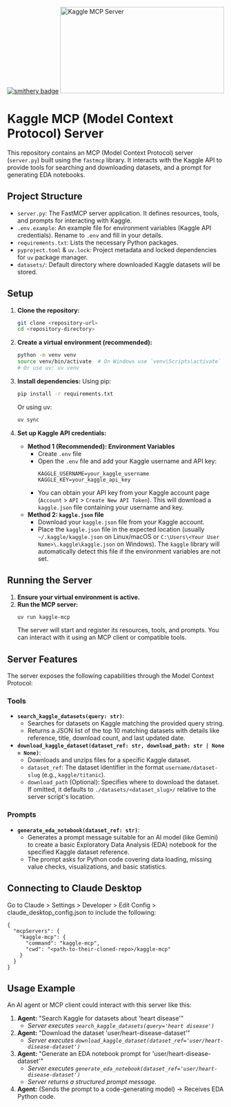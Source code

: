 [![smithery badge](https://smithery.ai/badge/@arrismo/kaggle-mcp)](https://smithery.ai/server/@arrismo/kaggle-mcp)
<a href="https://glama.ai/mcp/servers/arwswog1el"><img width="380" height="200" src="https://glama.ai/mcp/servers/arwswog1el/badge" alt="Kaggle MCP Server" /></a>

# Kaggle MCP (Model Context Protocol) Server
This repository contains an MCP (Model Context Protocol) server (`server.py`) built using the `fastmcp` library. It interacts with the Kaggle API to provide tools for searching and downloading datasets, and a prompt for generating EDA notebooks.

## Project Structure

-   `server.py`: The FastMCP server application. It defines resources, tools, and prompts for interacting with Kaggle.
-   `.env.example`: An example file for environment variables (Kaggle API credentials). Rename to `.env` and fill in your details.
-   `requirements.txt`: Lists the necessary Python packages.
-   `pyproject.toml` & `uv.lock`: Project metadata and locked dependencies for `uv` package manager.
-   `datasets/`: Default directory where downloaded Kaggle datasets will be stored.

## Setup

1.  **Clone the repository:**
    ```bash
    git clone <repository-url>
    cd <repository-directory>
    ```

2.  **Create a virtual environment (recommended):**
    ```bash
    python -m venv venv
    source venv/bin/activate  # On Windows use `venv\Scripts\activate`
    # Or use uv: uv venv
    ```

3.  **Install dependencies:**
    Using pip:
    ```bash
    pip install -r requirements.txt
    ```
    Or using uv:
    ```bash
    uv sync
    ```

4.  **Set up Kaggle API credentials:**
    -   **Method 1 (Recommended): Environment Variables**
        -   Create `.env` file
        -   Open the `.env` file and add your Kaggle username and API key:
            ```dotenv
            KAGGLE_USERNAME=your_kaggle_username
            KAGGLE_KEY=your_kaggle_api_key
            ```
        -   You can obtain your API key from your Kaggle account page (`Account` > `API` > `Create New API Token`). This will download a `kaggle.json` file containing your username and key.
    -   **Method 2: `kaggle.json` file**
        -   Download your `kaggle.json` file from your Kaggle account.
        -   Place the `kaggle.json` file in the expected location (usually `~/.kaggle/kaggle.json` on Linux/macOS or `C:\Users\<Your User Name>\.kaggle\kaggle.json` on Windows). The `kaggle` library will automatically detect this file if the environment variables are not set.

## Running the Server

1.  **Ensure your virtual environment is active.**
2.  **Run the MCP server:**
    ```bash
    uv run kaggle-mcp
    ```
    The server will start and register its resources, tools, and prompts. You can interact with it using an MCP client or compatible tools.

## Server Features

The server exposes the following capabilities through the Model Context Protocol:
### Tools

*   **`search_kaggle_datasets(query: str)`**:
    *   Searches for datasets on Kaggle matching the provided query string.
    *   Returns a JSON list of the top 10 matching datasets with details like reference, title, download count, and last updated date.
*   **`download_kaggle_dataset(dataset_ref: str, download_path: str | None = None)`**:
    *   Downloads and unzips files for a specific Kaggle dataset.
    *   `dataset_ref`: The dataset identifier in the format `username/dataset-slug` (e.g., `kaggle/titanic`).
    *   `download_path` (Optional): Specifies where to download the dataset. If omitted, it defaults to `./datasets/<dataset_slug>/` relative to the server script's location.

### Prompts

*   **`generate_eda_notebook(dataset_ref: str)`**:
    *   Generates a prompt message suitable for an AI model (like Gemini) to create a basic Exploratory Data Analysis (EDA) notebook for the specified Kaggle dataset reference.
    *   The prompt asks for Python code covering data loading, missing value checks, visualizations, and basic statistics.

## Connecting to Claude Desktop 
Go to Claude > Settings > Developer > Edit Config > claude_desktop_config.json to include the following:

```
{
  "mcpServers": {
    "kaggle-mcp": {
      "command": "kaggle-mcp",
      "cwd": "<path-to-their-cloned-repo>/kaggle-mcp"
    }
  }
}
```

## Usage Example

An AI agent or MCP client could interact with this server like this:

1.  **Agent:** "Search Kaggle for datasets about 'heart disease'"
    *   *Server executes `search_kaggle_datasets(query='heart disease')`*
2.  **Agent:** "Download the dataset 'user/heart-disease-dataset'"
    *   *Server executes `download_kaggle_dataset(dataset_ref='user/heart-disease-dataset')`*
3.  **Agent:** "Generate an EDA notebook prompt for 'user/heart-disease-dataset'"
    *   *Server executes `generate_eda_notebook(dataset_ref='user/heart-disease-dataset')`*
    *   *Server returns a structured prompt message.*
4.  **Agent:** (Sends the prompt to a code-generating model) -> Receives EDA Python code.
